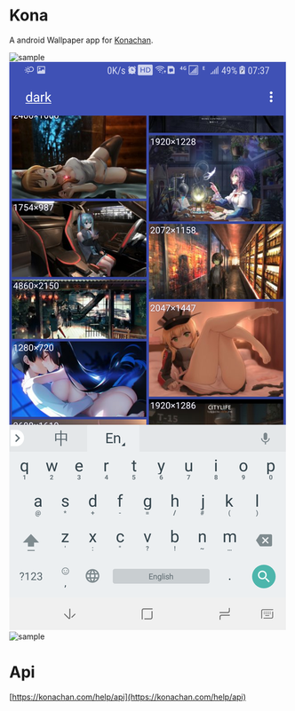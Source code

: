 # Kona

A android Wallpaper app for [Konachan](https://konachan.com/).

![sample](/graphics/device-2018-04-29-073643.png)
![sample](/graphics/device-2018-04-29-073753.png)
![sample](/graphicsdevice-2018-04-29-073851.png)

# Api

[https://konachan.com/help/api](https://konachan.com/help/api)